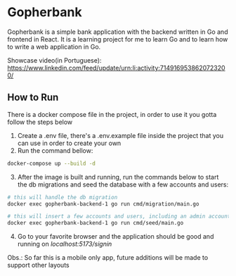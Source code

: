 # Gopherbank

Gopherbank is a simple bank application with the backend written in Go and frontend in React.
It is a learning project for me to learn Go and to learn how to write a web application in Go.

Showcase video(in Portuguese): https://www.linkedin.com/feed/update/urn:li:activity:7149169538620723200/

## How to Run

There is a docker compose file in the project, in order to use it you gotta follow the steps below

1. Create a .env file, there's a .env.example file inside the project that you can use in order to create your own
2. Run the command bellow:
```sh
docker-compose up --build -d
```
3. After the image is built and running, run the commands below to start the db migrations and seed the database with a few accounts and users:
```sh
# this will handle the db migration
docker exec gopherbank-backend-1 go run cmd/migration/main.go

# this will insert a few accounts and users, including an admin account for testing
docker exec gopherbank-backend-1 go run cmd/seed/main.go 
```

4. Go to your favorite browser and the application should be good and running on *localhost:5173/signin*

Obs.: So far this is a mobile only app, future additions will be made to support other layouts

